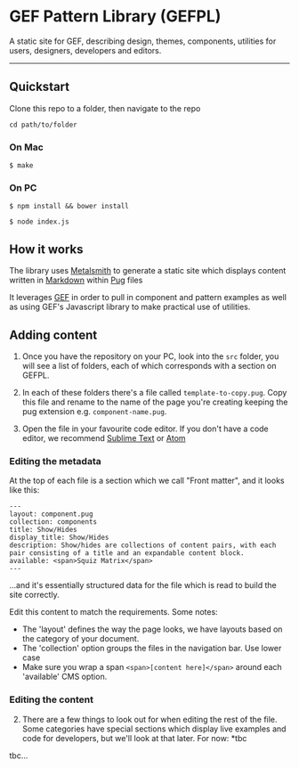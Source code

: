 # GEF Pattern Library (GEFPL)

A static site for GEF, describing design, themes, components, utilities for users, designers, developers and editors. 

---

## Quickstart

Clone this repo to a folder, then navigate to the repo

`cd path/to/folder`

### On Mac

`$ make`

### On PC

`$ npm install && bower install`

`$ node index.js`

## How it works

The library uses [Metalsmith](http://metalsmith.io) to generate a static site which displays content written in [Markdown](https://github.com/adam-p/markdown-here/wiki/Markdown-Cheatsheet) within [Pug](http://pugj.org) files

It leverages [GEF](https://bitbucket.org/dec-ce/gef) in order to pull in component and pattern examples as well as using GEF's Javascript library to make practical use of utilities.

## Adding content

1. Once you have the repository on your PC, look into the `src` folder, you will see a list of folders, each of which corresponds with a section on GEFPL. 

2. In each of these folders there's a file called `template-to-copy.pug`. Copy this file and rename to the name of the page you're creating keeping the pug extension e.g. `component-name.pug`.

3. Open the file in your favourite code editor. If you don't have a code editor, we recommend [Sublime Text](https://www.sublimetext.com/) or [Atom](https://atom.io/)

### Editing the metadata

At the top of each file is a section which we call "Front matter", and it looks like this:

```
---
layout: component.pug
collection: components
title: Show/Hides
display_title: Show/Hides
description: Show/hides are collections of content pairs, with each pair consisting of a title and an expandable content block.
available: <span>Squiz Matrix</span>
---
```

...and it's essentially structured data for the file which is read to build the site correctly. 

Edit this content to match the requirements. Some notes:
- The 'layout' defines the way the page looks, we have layouts based on the category of your document. 
- The 'collection' option groups the files in the navigation bar. Use lower case
- Make sure you wrap a span `<span>[content here]</span>` around each 'available' CMS option.


### Editing the content

2. There are a few things to look out for when editing the rest of the file. Some categories have special sections which display live examples and code for developers, but we'll look at that later. For now:
  *tbc



tbc...